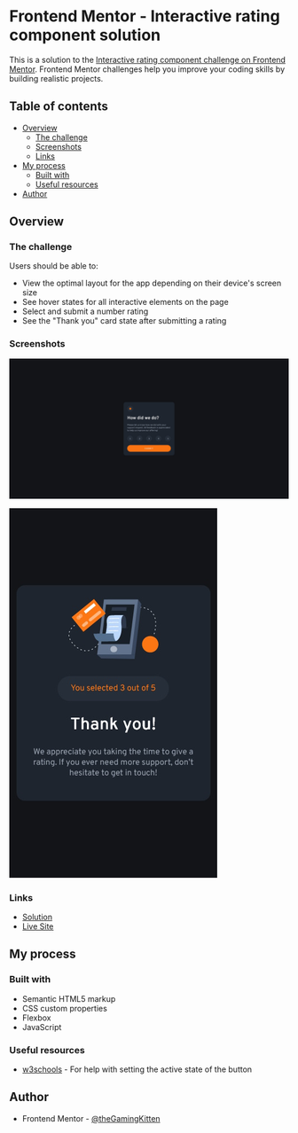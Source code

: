# Frontend Mentor - Interactive rating component solution

This is a solution to the [Interactive rating component challenge on Frontend Mentor](https://www.frontendmentor.io/challenges/interactive-rating-component-koxpeBUmI). Frontend Mentor challenges help you improve your coding skills by building realistic projects. 

## Table of contents

- [Overview](#overview)
  - [The challenge](#the-challenge)
  - [Screenshots](#screenshots)
  - [Links](#links)
- [My process](#my-process)
  - [Built with](#built-with)
  - [Useful resources](#useful-resources)
- [Author](#author)

## Overview

### The challenge

Users should be able to:

- View the optimal layout for the app depending on their device's screen size
- See hover states for all interactive elements on the page
- Select and submit a number rating
- See the "Thank you" card state after submitting a rating

### Screenshots

![](./screenshot.jpg)

![](./screenshot_mobile.jpg)

### Links

- [Solution](https://github.com/theGamingKitten/interactive-rating-component-main)
- [Live Site](https://thegamingkitten.github.io/interactive-rating-component-main/)

## My process

### Built with

- Semantic HTML5 markup
- CSS custom properties
- Flexbox
- JavaScript

### Useful resources

- [w3schools](https://www.w3schools.com/howto/howto_js_active_element.asp) - For help with setting the active state of the button

## Author

- Frontend Mentor - [@theGamingKitten](https://www.frontendmentor.io/profile/theGamingKitten)
